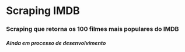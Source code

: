 # Scraping IMDB

### Scraping que retorna os 100 filmes mais populares do IMDB
##### Ainda em processo de desenvolvimento